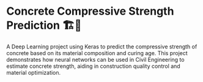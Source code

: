 # Concrete Compressive Strength Prediction 🏗️🔬 
A Deep Learning project using Keras to predict the compressive strength of concrete based on its material composition and curing age. This project demonstrates how neural networks can be used in Civil Engineering to estimate concrete strength, aiding in construction quality control and material optimization.
